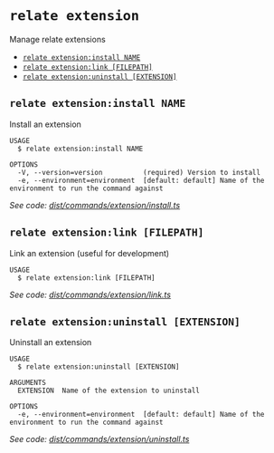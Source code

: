 `relate extension`
==================

Manage relate extensions

* [`relate extension:install NAME`](#relate-extensioninstall-name)
* [`relate extension:link [FILEPATH]`](#relate-extensionlink-filepath)
* [`relate extension:uninstall [EXTENSION]`](#relate-extensionuninstall-extension)

## `relate extension:install NAME`

Install an extension

```
USAGE
  $ relate extension:install NAME

OPTIONS
  -V, --version=version          (required) Version to install
  -e, --environment=environment  [default: default] Name of the environment to run the command against
```

_See code: [dist/commands/extension/install.ts](https://github.com/neo-technology/daedalus/blob/v1.0.0/dist/commands/extension/install.ts)_

## `relate extension:link [FILEPATH]`

Link an extension (useful for development)

```
USAGE
  $ relate extension:link [FILEPATH]
```

_See code: [dist/commands/extension/link.ts](https://github.com/neo-technology/daedalus/blob/v1.0.0/dist/commands/extension/link.ts)_

## `relate extension:uninstall [EXTENSION]`

Uninstall an extension

```
USAGE
  $ relate extension:uninstall [EXTENSION]

ARGUMENTS
  EXTENSION  Name of the extension to uninstall

OPTIONS
  -e, --environment=environment  [default: default] Name of the environment to run the command against
```

_See code: [dist/commands/extension/uninstall.ts](https://github.com/neo-technology/daedalus/blob/v1.0.0/dist/commands/extension/uninstall.ts)_
